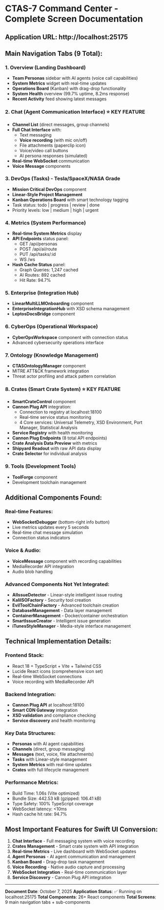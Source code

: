 # CTAS-7 Command Center - Complete Screen Documentation

## Application URL: http://localhost:25175

## Main Navigation Tabs (9 Total):

### 1. **Overview** (Landing Dashboard)
- **Team Personas** sidebar with AI agents (voice call capabilities)
- **System Metrics** widget with real-time updates
- **Operations Board** (Kanban) with drag-drop functionality
- **System Health** overview (99.7% uptime, 8.2ms response)
- **Recent Activity** feed showing latest messages

### 2. **Chat** (Agent Communication Interface) ⭐ **KEY FEATURE**
- **Channel List** (direct messages, group channels)
- **Full Chat Interface** with:
  - Text messaging
  - **Voice recording** (with mic on/off)
  - File attachments (paperclip icon)
  - Voice/video call buttons
  - AI persona responses (simulated)
- **Real-time WebSocket** communication
- **Voice Message** components

### 3. **DevOps** (Tasks) - Tesla/SpaceX/NASA Grade
- **Mission Critical DevOps** component
- **Linear-Style Project Management**
- **Kanban Operations Board** with smart technology tagging
- Task status: todo | progress | review | done
- Priority levels: low | medium | high | urgent

### 4. **Metrics** (System Performance)
- **Real-time System Metrics** display
- **API Endpoints** status panel:
  - GET /api/personas
  - POST /api/ai/route
  - PUT /api/tasks/:id
  - WS /ws
- **Hash Cache Status** panel:
  - Graph Queries: 1,247 cached
  - AI Routes: 892 cached
  - Hit Rate: 94.7%

### 5. **Enterprise** (Integration Hub)
- **LinearMultiLLMOnboarding** component
- **EnterpriseIntegrationHub** with XSD schema management
- **LeptosDocsBridge** component

### 6. **CyberOps** (Operational Workspace)
- **CyberOpsWorkspace** component with connection status
- Advanced cybersecurity operations interface

### 7. **Ontology** (Knowledge Management)
- **CTASOntologyManager** component
- MITRE ATT&CK framework integration
- Threat actor profiling and attack pattern correlation

### 8. **Crates** (Smart Crate System) ⭐ **KEY FEATURE**
- **SmartCrateControl** component
- **Cannon Plug API** integration:
  - Connection to registry at localhost:18100
  - Real-time service status monitoring
  - 4 Core services: Universal Telemetry, XSD Environment, Port Manager, Statistical Analysis
- **Service Registry** with health monitoring
- **Cannon Plug Endpoints** (8 total API endpoints)
- **Crate Analysis Data Preview** with metrics
- **Shipyard Readout** with raw API data display
- **Crate Selector** for individual analysis

### 9. **Tools** (Development Tools)
- **ToolForge** component
- Development toolchain management

## Additional Components Found:

### **Real-time Features:**
- **WebSocketDebugger** (bottom-right info button)
- Live metrics updates every 5 seconds
- Real-time chat message simulation
- Connection status indicators

### **Voice & Audio:**
- **VoiceMessage** component with recording capabilities
- MediaRecorder API integration
- Audio blob handling

### **Advanced Components Not Yet Integrated:**
- **AIIssueDetector** - Linear-style intelligent issue routing
- **KaliISOFactory** - Security tool creation
- **EvilToolChainFactory** - Advanced toolchain creation
- **DatabaseManagement** - Data layer management
- **ContainerManagement** - Docker/container orchestration
- **SmartIssueCreator** - Intelligent issue generation
- **iTunesStyleManager** - Media-style interface management

## Technical Implementation Details:

### **Frontend Stack:**
- React 18 + TypeScript + Vite + Tailwind CSS
- Lucide React icons (comprehensive icon set)
- Real-time WebSocket connections
- Voice recording with MediaRecorder API

### **Backend Integration:**
- **Cannon Plug API** at localhost:18100
- **Smart CDN Gateway** integration
- **XSD validation** and compliance checking
- **Service discovery** and health monitoring

### **Key Data Structures:**
- **Personas** with AI agent capabilities
- **Channels** (direct, group messaging)
- **Messages** (text, voice, file attachments)
- **Tasks** with Linear-style management
- **System Metrics** with real-time updates
- **Crates** with full lifecycle management

### **Performance Metrics:**
- Build Time: 1.06s (Vite optimized)
- Bundle Size: 442.53 kB (gzipped: 106.41 kB)
- Type Safety: 100% TypeScript coverage
- WebSocket latency: <10ms
- Hash cache hit rate: 94.7%

## Most Important Features for Swift UI Conversion:

1. **Chat Interface** - Full messaging system with voice recording
2. **Crates Management** - Smart crate system with API integration
3. **Real-time Metrics** - Live dashboard with WebSocket updates
4. **Agent Personas** - AI agent communication and management
5. **Kanban Board** - Drag-drop task management
6. **Voice Recording** - Native audio capture and processing
7. **WebSocket Integration** - Real-time communication layer
8. **Service Discovery** - Cannon Plug API integration

---

**Document Date**: October 7, 2025
**Application Status**: ✅ Running on localhost:25175
**Total Components**: 26+ React components
**Total Screens**: 9 main navigation tabs + sub-components